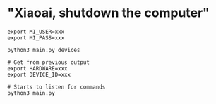 # "Xiaoai, shutdown the computer"

```shell
export MI_USER=xxx
export MI_PASS=xxx

python3 main.py devices

# Get from previous output
export HARDWARE=xxx
export DEVICE_ID=xxx

# Starts to listen for commands
python3 main.py
```
